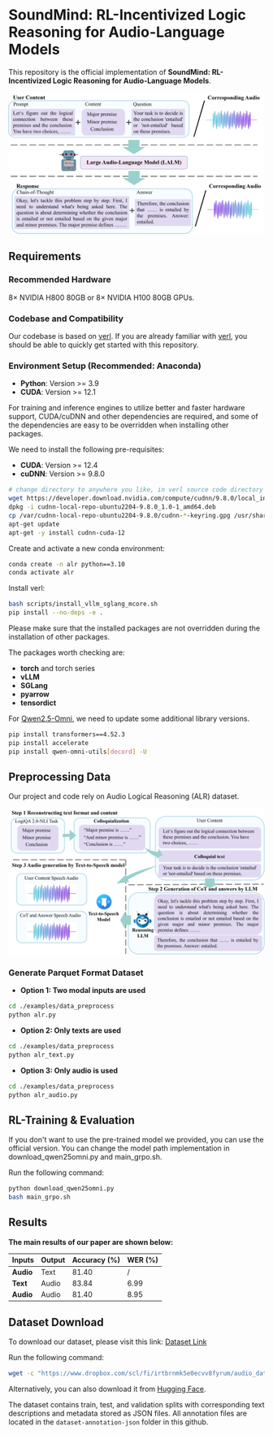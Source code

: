 # SoundMind: RL-Incentivized Logic Reasoning for Audio-Language Models

This repository is the official implementation of **SoundMind: RL-Incentivized Logic Reasoning for Audio-Language Models**. 

![Audio-Logic-RL - Overview](./figs/f1.png)

## Requirements

### Recommended Hardware

8× NVIDIA H800 80GB or 8× NVIDIA H100 80GB GPUs.

### Codebase and Compatibility

Our codebase is based on [verl](https://github.com/volcengine/verl). If you are already familiar with [verl](https://github.com/volcengine/verl), you should be able to quickly get started with this repository.

### Environment Setup (Recommended: Anaconda)

- **Python**: Version >= 3.9
- **CUDA**: Version >= 12.1

For training and inference engines to utilize better and faster hardware support, CUDA/cuDNN and other dependencies are required, and some of the dependencies are easy to be overridden when installing other packages.

We need to install the following pre-requisites:

- **CUDA**: Version >= 12.4
- **cuDNN**: Version >= 9.8.0


```bash
# change directory to anywhere you like, in verl source code directory is not recommended
wget https://developer.download.nvidia.com/compute/cudnn/9.8.0/local_installers/cudnn-local-repo-ubuntu2204-9.8.0_1.0-1_amd64.deb
dpkg -i cudnn-local-repo-ubuntu2204-9.8.0_1.0-1_amd64.deb
cp /var/cudnn-local-repo-ubuntu2204-9.8.0/cudnn-*-keyring.gpg /usr/share/keyrings/
apt-get update
apt-get -y install cudnn-cuda-12
```


Create and activate a new conda environment:

```bash
conda create -n alr python==3.10
conda activate alr
```

Install verl:

```bash
bash scripts/install_vllm_sglang_mcore.sh
pip install --no-deps -e .
```


Please make sure that the installed packages are not overridden during the installation of other packages.

The packages worth checking are:

- **torch** and torch series
- **vLLM**
- **SGLang**
- **pyarrow**
- **tensordict**


For [Qwen2.5-Omni](https://github.com/QwenLM/Qwen2.5-Omni), we need to update some additional library versions.


```bash
pip install transformers==4.52.3
pip install accelerate
pip install qwen-omni-utils[decord] -U
```


## Preprocessing Data
Our project and code rely on  Audio Logical Reasoning (ALR) dataset.


![Audio-Logic-RL - Overview](./figs/f2.png)



### Generate Parquet Format Dataset


- **Option 1: Two modal inputs are used**

```bash
cd ./examples/data_preprocess
python alr.py
```


- **Option 2: Only texts are used**

```bash
cd ./examples/data_preprocess
python alr_text.py
```


- **Option 3: Only audio is used**

```bash
cd ./examples/data_preprocess
python alr_audio.py
```



## RL-Training & Evaluation

If you don't want to use the pre-trained model we provided, you can use the official version. You can change the model path implementation in download_qwen25omni.py and main_grpo.sh.


Run the following command:

```bash
python download_qwen25omni.py
bash main_grpo.sh
```


## Results


**The main results of our paper are shown below:**


| Inputs        | Output | Accuracy (%) | WER (%) |
|---------------|--------|--------------|---------|
| **Audio**     | Text   | 81.40        | /       |
| **Text**      | Audio  | 83.84        | 6.99    |
| **Audio** | Audio  | 81.40        | 8.95    |



## Dataset Download

To download our dataset, please visit this link: [Dataset Link](https://www.dropbox.com/scl/fi/irtbrnmk5e0ecvv8fyrum/audio_dataset.zip?rlkey=p1ebkt9h1bkyjsq3fo2bp667v&st=gxr542e2&dl=0)

Run the following command:

```bash
wget -c "https://www.dropbox.com/scl/fi/irtbrnmk5e0ecvv8fyrum/audio_dataset.zip?rlkey=p1ebkt9h1bkyjsq3fo2bp667v&st=gxr542e2&dl=1" -O audio_dataset.zip
```

Alternatively, you can also download it from [Hugging Face](https://huggingface.co/datasets/SoundMind-RL/SoundMindDataset).

The dataset contains train, test, and validation splits with corresponding text descriptions and metadata stored as JSON files. All annotation files are located in the `dataset-annotation-json` folder in this github.
